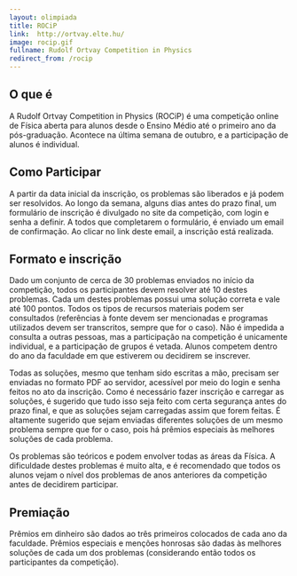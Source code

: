 ```yaml
---
layout: olimpiada
title: ROCiP
link:  http://ortvay.elte.hu/
image: rocip.gif
fullname: Rudolf Ortvay Competition in Physics
redirect_from: /rocip
---
```


## O que é

A Rudolf Ortvay Competition in Physics (ROCiP) é uma competição online de Física aberta para alunos desde o Ensino Médio até o primeiro ano da pós-graduação. Acontece na última semana de outubro, e a participação de alunos é individual.


## Como Participar

A partir da data inicial da inscrição, os problemas são liberados e já podem ser resolvidos. Ao longo da semana, alguns dias antes do prazo final, um formulário de inscrição é divulgado no site da competição, com login e senha a definir. A todos que completarem o formulário, é enviado um email de confirmação. Ao clicar no link deste email, a inscrição está realizada.

## Formato e inscrição

Dado um conjunto de cerca de 30 problemas enviados no início da competição, todos os participantes devem resolver até 10 destes problemas. Cada um destes problemas possui uma solução correta e vale até 100 pontos. Todos os tipos de recursos materiais podem ser consultados (referências à fonte devem ser mencionadas e programas utilizados devem ser transcritos, sempre que for o caso). Não é impedida a consulta a outras pessoas, mas a participação na competição é unicamente individual, e a participação de grupos é vetada. Alunos competem dentro do ano da faculdade em que estiverem ou decidirem se inscrever.

Todas as soluções, mesmo que tenham sido escritas a mão, precisam ser enviadas no formato PDF ao servidor, acessível por meio do login e senha feitos no ato da inscrição. Como é necessário fazer inscrição e carregar as soluções, é sugerido que tudo isso seja feito com certa segurança antes do prazo final, e que as soluções sejam carregadas assim que forem feitas. É altamente sugerido que sejam enviadas diferentes soluções de um mesmo problema sempre que for o caso, pois há prêmios especiais às melhores soluções de cada problema.

Os problemas são teóricos e podem envolver todas as áreas da Física. A dificuldade destes problemas é muito alta, e é recomendado que todos os alunos vejam o nível dos problemas de anos anteriores da competição antes de decidirem participar.

## Premiação

Prêmios em dinheiro são dados ao três primeiros colocados de cada ano da faculdade. Prêmios especiais e menções honrosas são dadas às melhores soluções de cada um dos problemas (considerando então todos os participantes da competição).
